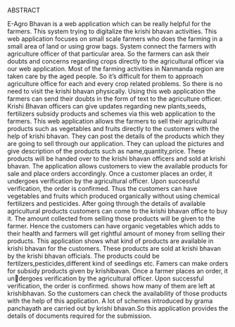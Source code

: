 ABSTRACT



E-Agro Bhavan is a web application which can be really helpful for the farmers. This
system trying to digitalize the krishi bhavan activities. This web application focuses on
small scale farmers who does the farming in a small area of land or using grow bags.
System connect the farmers with agriculture officer of that particular area. So the farmers
can ask their doubts and concerns regarding crops directly to the agricultural officer via our
web application. Most of the farming activities in Nanmanda region are taken care by the
aged people. So it’s difficult for them to approach agriculture office for each and every crop
related problems. So there is no need to visit the krishi bhavan physically.
Using this web application the farmers can send their doubts in the form of text to the
agriculture officer. Krishi Bhavan officers can give updates regarding new plants,seeds,
fertilizers subsidy products and schemes via this web application to the farmers.
This web application allows the farmers to sell their agricultural products such as vegetables
and fruits directly to the customers with the help of krishi bhavan. 
They can post the details of the products which they are going to sell through our application.
They can upload the pictures and give description of the products such as name,quantity,price. 
These products will be handed over to the krishi bhavan officers and sold at krishi bhavan. 
The application allows customers to view the available products for sale and place orders accordingly.
Once a customer places an order, it undergoes verification by the agricultural
officer. Upon successful verification, the order is confirmed. Thus the customers can have
vegetables and fruits which produced organically without using chemical fertilizers and
pesticides. After going through the details of available agricultural products customers can
come to the krishi bhavan office to buy it. The amount collected from selling those products
will be given to the farmer. Hence the customers can have organic vegetables which adds
to their health and farmers will get rightful amount of money from selling their products.
This application shows what kind of products are available in krishi bhavan for the
customers. These products are sold at krishi bhavan by the krishi bhavan officials.
The products could be fertilzers,pesticides,different kind of seedlings etc.
Famers can make  orders for subsidy products given by krishibavan. Once a farmer places an order, it undergoes verification by the agricultural officer. Upon successful verification, the order is
confirmed. shows how many of them are left at krishibhavan. So the customers can check
the availability of those products with the help of this application.
A lot of schemes introduced by grama panchayath are carried out by krishi bhavan.So
this application provides the details of documents required for the submission.
